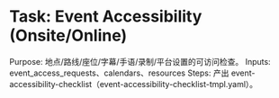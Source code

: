 # Task: Event Accessibility (Onsite/Online)

Purpose: 地点/路线/座位/字幕/手语/录制/平台设置的可访问检查。
Inputs: event_access_requests、calendars、resources
Steps: 产出 event-accessibility-checklist（event-accessibility-checklist-tmpl.yaml）。
